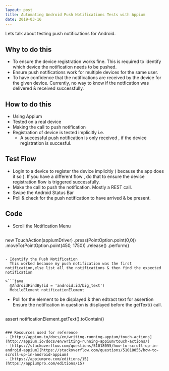 ```yaml
---
layout: post
title: Automating Android Push Notifications Tests with Appium
date: 2019-03-16
---
```


Lets talk about testing push notifications for Android.

## Why to do this
- To ensure the device registration works fine. This is required to identify which device the notification needs to be pushed.
- Ensure push notifications work for multiple devices for the same user.
- To have confidence that the notifications are received by the device for the given device. Currently, no way to 
  know if the notfication was delivered & received successfully.

## How to do this
- Using Appium
- Tested on a real device
- Making the call to push notification
- Registration of device is tested implicitly i.e. 
  - A successful push notification is only received , if the device registration is succesful. 

## Test Flow 
- Login to a device to register the device implicitly ( because the app does it so ). If you have a different flow , do that to 
  ensure the device registration flow is triggered successfully.
- Make the call to push the notification. Mostly a REST call.
- Swipe the Android Status Bar
- Poll & check for the push notification to have arrived & be present.

## Code

  - Scroll the Notification Menu

  >```java
  new TouchAction(appiumDriver)
                  .press(PointOption.point(0,0))
                  .moveTo(PointOption.point(450, 1750))
                  .release()
                  .perform()
  ```

  - Identify the Push Notification
    This worked because my push notification was the first notification,else list all the notifications & then find the expected notification
  
  >```java
    @AndroidFindBy(id = 'android:id/big_text')
    MobileElement notificationElement
  ```

  - Poll for the element to be displayed & then edtract text for assertion
    Ensure the notification in question is displayed before the getText() call.

  >```java
  assert notificationElement.getText().toContain(<Expected Text>)
  ```

### Resources used for reference
  - [http://appium.io/docs/en/writing-running-appium/touch-actions](http://appium.io/docs/en/writing-running-appium/touch-actions/)
  - [https://stackoverflow.com/questions/51018055/how-to-scroll-up-in-android-appium](https://stackoverflow.com/questions/51018055/how-to-scroll-up-in-android-appium)
  - [https://appiumpro.com/editions/15](https://appiumpro.com/editions/15)